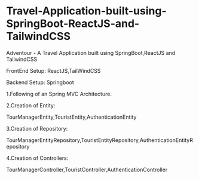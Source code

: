 # Travel-Application-built-using-SpringBoot-ReactJS-and-TailwindCSS
Adventour - A Travel Application built using SpringBoot,ReactJS and TailwindCSS

FrontEnd Setup: ReactJS,TailWindCSS

Backend Setup: Springboot 

1.Following of an Spring MVC Architecture.

2.Creation of Entity:

TourManagerEntity,TouristEntity,AuthenticationEntity

3.Creation of Repository:

TourManagerEntityRepository,TouristEntityRepository,AuthenticationEntityRepository

4.Creation of Controllers:

TourManagerController,TouristController,AuthenticationController
